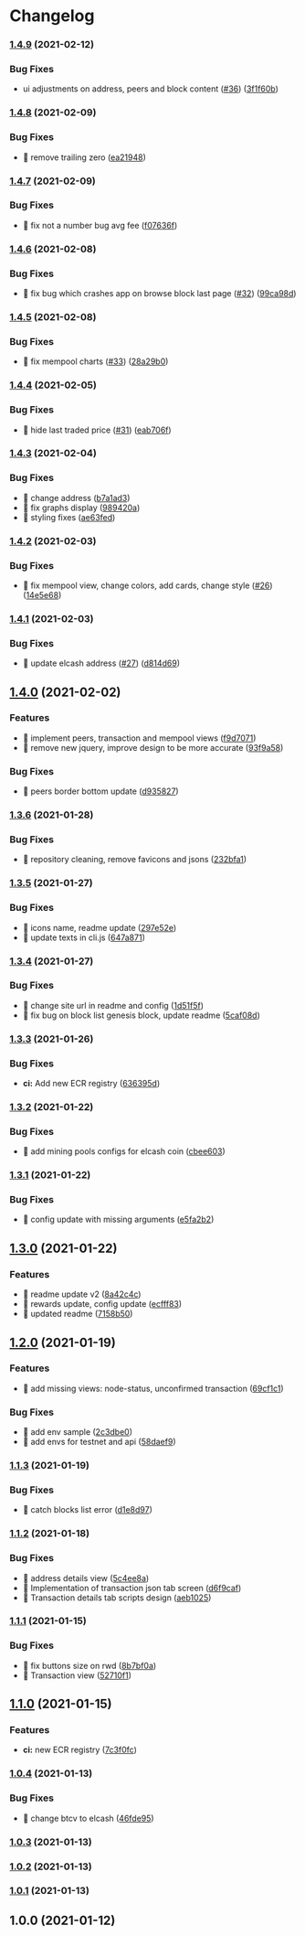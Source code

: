 # Changelog

### [1.4.9](https://github.com/electric-cash/explorer/compare/v1.4.8...v1.4.9) (2021-02-12)


### Bug Fixes

* ui adjustments on address, peers and block content ([#36](https://github.com/electric-cash/explorer/issues/36)) ([3f1f60b](https://github.com/electric-cash/explorer/commit/3f1f60b119293b186ab54298dd88177bc33123c0))

### [1.4.8](https://github.com/electric-cash/explorer/compare/v1.4.7...v1.4.8) (2021-02-09)


### Bug Fixes

* 🐛 remove trailing zero ([ea21948](https://github.com/electric-cash/explorer/commit/ea21948f2fd14e837998b410072fcea64bd4fa58))

### [1.4.7](https://github.com/electric-cash/explorer/compare/v1.4.6...v1.4.7) (2021-02-09)


### Bug Fixes

* 🐛 fix not a number bug avg fee ([f07636f](https://github.com/electric-cash/explorer/commit/f07636ff48c9b00220b17e8167fce8be555b8dd0))

### [1.4.6](https://github.com/electric-cash/explorer/compare/v1.4.5...v1.4.6) (2021-02-08)


### Bug Fixes

* 🐛 fix bug which crashes app on browse block last page ([#32](https://github.com/electric-cash/explorer/issues/32)) ([99ca98d](https://github.com/electric-cash/explorer/commit/99ca98d8d5af59f9b7b7703de31463b1a5a58c79))

### [1.4.5](https://github.com/electric-cash/explorer/compare/v1.4.4...v1.4.5) (2021-02-08)


### Bug Fixes

* 🐛 fix mempool charts ([#33](https://github.com/electric-cash/explorer/issues/33)) ([28a29b0](https://github.com/electric-cash/explorer/commit/28a29b07eede509d610c67e6a20ca79168ffd7fb))

### [1.4.4](https://github.com/electric-cash/explorer/compare/v1.4.3...v1.4.4) (2021-02-05)


### Bug Fixes

* 🐛 hide last traded price ([#31](https://github.com/electric-cash/explorer/issues/31)) ([eab706f](https://github.com/electric-cash/explorer/commit/eab706f76b11f17756ba4ff262ad4c9be684d956))

### [1.4.3](https://github.com/electric-cash/explorer/compare/v1.4.2...v1.4.3) (2021-02-04)


### Bug Fixes

* 🐛 change address ([b7a1ad3](https://github.com/electric-cash/explorer/commit/b7a1ad3be084581f0a1856ad655492f6ea6a8ea8))
* 🐛 fix graphs display ([989420a](https://github.com/electric-cash/explorer/commit/989420ad81ac6d6fb3f17d22ad656b2bb8aa56d8))
* 🐛 styling fixes ([ae63fed](https://github.com/electric-cash/explorer/commit/ae63fed3664c9f003be28898b362c0eb9fd7e070))

### [1.4.2](https://github.com/electric-cash/explorer/compare/v1.4.1...v1.4.2) (2021-02-03)


### Bug Fixes

* 🐛 fix mempool view, change colors, add cards, change style ([#26](https://github.com/electric-cash/explorer/issues/26)) ([14e5e68](https://github.com/electric-cash/explorer/commit/14e5e686eb8ed17c08aab5abe5f087f7070fab43))

### [1.4.1](https://github.com/electric-cash/explorer/compare/v1.4.0...v1.4.1) (2021-02-03)


### Bug Fixes

* 🐛 update elcash address ([#27](https://github.com/electric-cash/explorer/issues/27)) ([d814d69](https://github.com/electric-cash/explorer/commit/d814d69d6d63d9c053ab9da43ddcc8c09e0a5adf))

## [1.4.0](https://github.com/electric-cash/explorer/compare/v1.3.6...v1.4.0) (2021-02-02)


### Features

* 🎸 implement peers, transaction and mempool views ([f9d7071](https://github.com/electric-cash/explorer/commit/f9d7071a36b1efe31565494aef61a67f7a10be88))
* 🎸 remove new jquery, improve design to be more accurate ([93f9a58](https://github.com/electric-cash/explorer/commit/93f9a58201933f98b1ae6503e0c57734ab5585a3))


### Bug Fixes

* 🐛 peers border bottom update ([d935827](https://github.com/electric-cash/explorer/commit/d9358273b19e00bb3f578351e2a44c8a5cd07e41))

### [1.3.6](https://github.com/electric-cash/explorer/compare/v1.3.5...v1.3.6) (2021-01-28)


### Bug Fixes

* 🐛 repository cleaning, remove favicons and jsons ([232bfa1](https://github.com/electric-cash/explorer/commit/232bfa101a31b366442b5aac43abc448ecab8684))

### [1.3.5](https://github.com/electric-cash/explorer/compare/v1.3.4...v1.3.5) (2021-01-27)


### Bug Fixes

* 🐛 icons name, readme update ([297e52e](https://github.com/electric-cash/explorer/commit/297e52edf5f73b693e4ebe10f121266b52514336))
* 🐛 update texts in cli.js ([647a871](https://github.com/electric-cash/explorer/commit/647a87143361807f014d1971dd035e1d647ea6c7))

### [1.3.4](https://github.com/electric-cash/explorer/compare/v1.3.3...v1.3.4) (2021-01-27)


### Bug Fixes

* 🐛 change site url in readme and config ([1d51f5f](https://github.com/electric-cash/explorer/commit/1d51f5fcd224871b84aed64f551b0658cce3e690))
* 🐛 fix bug on block list genesis block, update readme ([5caf08d](https://github.com/electric-cash/explorer/commit/5caf08d6124ed03f266bf01d2d5ed4be975d78de))

### [1.3.3](https://github.com/electric-cash/explorer/compare/v1.3.2...v1.3.3) (2021-01-26)


### Bug Fixes

* **ci:** Add new ECR registry ([636395d](https://github.com/electric-cash/explorer/commit/636395d10375390147afcea5c3cf61c09a0402cf))

### [1.3.2](https://github.com/electric-cash/explorer/compare/v1.3.1...v1.3.2) (2021-01-22)


### Bug Fixes

* 🐛 add mining pools configs for elcash coin ([cbee603](https://github.com/electric-cash/explorer/commit/cbee603ac450d88b4926ccccfef04a7258ae82f5))

### [1.3.1](https://github.com/electric-cash/explorer/compare/v1.3.0...v1.3.1) (2021-01-22)


### Bug Fixes

* 🐛 config update with missing arguments ([e5fa2b2](https://github.com/electric-cash/explorer/commit/e5fa2b27fefbdb257e9cf55781cbe78a6cb9a32f))

## [1.3.0](https://github.com/electric-cash/explorer/compare/v1.2.0...v1.3.0) (2021-01-22)


### Features

* 🎸 readme update v2 ([8a42c4c](https://github.com/electric-cash/explorer/commit/8a42c4cae9ff4dd4bb22d87ffe26702355e35b57))
* 🎸 rewards update, config update ([ecfff83](https://github.com/electric-cash/explorer/commit/ecfff83cf12cdedbc2040f934654ba78ce0e53c5))
* 🎸 updated readme ([7158b50](https://github.com/electric-cash/explorer/commit/7158b50c6835c157db8434ab13b6d6f142f1208c))

## [1.2.0](https://github.com/electric-cash/explorer/compare/v1.1.3...v1.2.0) (2021-01-19)


### Features

* 🎸 add missing views: node-status, unconfirmed transaction ([69cf1c1](https://github.com/electric-cash/explorer/commit/69cf1c13ad5a0282621e39e633af6635743c0b84))


### Bug Fixes

* 🐛 add env sample ([2c3dbe0](https://github.com/electric-cash/explorer/commit/2c3dbe0f10f2c3711f8e0012bf249aadb4b24ff5))
* 🐛 add envs for testnet and api ([58daef9](https://github.com/electric-cash/explorer/commit/58daef9743578318ef66903e42793d1515b57945))

### [1.1.3](https://github.com/electric-cash/explorer/compare/v1.1.2...v1.1.3) (2021-01-19)


### Bug Fixes

* 🐛 catch blocks list error ([d1e8d97](https://github.com/electric-cash/explorer/commit/d1e8d97b8e8b250611da9910ba33237e89cc6019))

### [1.1.2](https://github.com/electric-cash/explorer/compare/v1.1.1...v1.1.2) (2021-01-18)


### Bug Fixes

* 🐛 address details view ([5c4ee8a](https://github.com/electric-cash/explorer/commit/5c4ee8a6583d3061ba5b89350737e621f0f7a167))
* 🐛 Implementation of transaction json tab screen ([d6f9caf](https://github.com/electric-cash/explorer/commit/d6f9caf300d398fc2d2ab54af56433d78f40ed0f))
* 🐛 Transaction details tab scripts design ([aeb1025](https://github.com/electric-cash/explorer/commit/aeb102575f3768dc9f9767f0f8f2f7b04d07925b))

### [1.1.1](https://github.com/electric-cash/explorer/compare/v1.1.0...v1.1.1) (2021-01-15)


### Bug Fixes

* 🐛 fix buttons size on rwd ([8b7bf0a](https://github.com/electric-cash/explorer/commit/8b7bf0a8bcc23f99635b5053d0bd97590f75b2fe))
* 🐛 Transaction view ([52710f1](https://github.com/electric-cash/explorer/commit/52710f1857387bcf6166f6651678a8a42f7cb26a))

## [1.1.0](https://github.com/electric-cash/explorer/compare/v1.0.4...v1.1.0) (2021-01-15)


### Features

* **ci:** new ECR registry ([7c3f0fc](https://github.com/electric-cash/explorer/commit/7c3f0fc3a96d05dd52f78f5ef6c7d56f0c51eb7e))

### [1.0.4](https://github.com/electric-cash/explorer/compare/v1.0.3...v1.0.4) (2021-01-13)


### Bug Fixes

* 🐛 change btcv to elcash ([46fde95](https://github.com/electric-cash/explorer/commit/46fde9578fefb467dbe5f85aedc365cfd1d2d9d3))

### [1.0.3](https://github.com/electric-cash/explorer/compare/v1.0.2...v1.0.3) (2021-01-13)

### [1.0.2](https://github.com/electric-cash/explorer/compare/v1.0.1...v1.0.2) (2021-01-13)

### [1.0.1](https://github.com/electric-cash/explorer/compare/v1.0.0...v1.0.1) (2021-01-13)

## 1.0.0 (2021-01-12)
